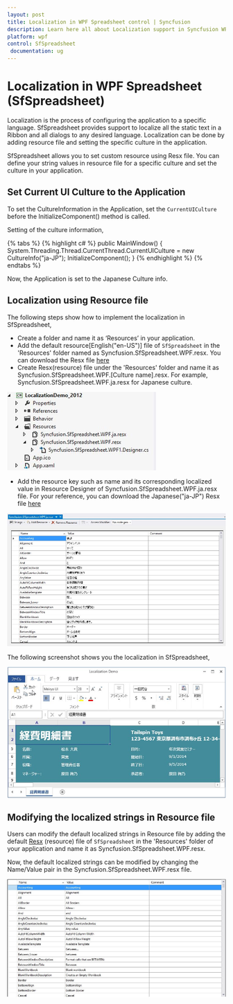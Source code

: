 ```yaml
---
layout: post
title: Localization in WPF Spreadsheet control | Syncfusion
description: Learn here all about Localization support in Syncfusion WPF Spreadsheet (SfSpreadsheet) control and more.
platform: wpf
control: SfSpreadsheet
 documentation: ug
---
```


# Localization in WPF Spreadsheet (SfSpreadsheet)

Localization is the process of configuring the application to a specific language. SfSpreadsheet provides support to localize all the static text in a Ribbon and all dialogs to any desired language. Localization can be done by adding resource file and setting the specific culture in the application.

SfSpreadsheet allows you to set custom resource using Resx file. You can define your string values in resource file for a specific culture and set the culture in your application.

## Set Current UI Culture to the Application

To set the CultureInformation in the Application, set the `CurrentUICulture` before the InitializeComponent() method is called. 

Setting of the culture information,

{% tabs %}
{% highlight c# %}
public MainWindow()
{
    System.Threading.Thread.CurrentThread.CurrentUICulture = new CultureInfo("ja-JP");
    InitializeComponent();
}
{% endhighlight %}
{% endtabs %}

Now, the Application is set to the Japanese Culture info. 

## Localization using Resource file

The following steps show how to implement the localization in SfSpreadsheet,

* Create a folder and name it as ‘Resources’ in your application.
* Add the default resource[English("en-US")] file of `SfSpreadsheet` in the 'Resources' folder named as Syncfusion.SfSpreadsheet.WPF.resx.
  You can download the Resx file [here](https://www.syncfusion.com/downloads/support/directtrac/general/ze/Syncfusion.SfSpreadsheet.Wpf-1253998106) 
* Create Resx(resource) file under the 'Resources' folder and name it as Syncfusion.SfSpreadsheet.WPF.[Culture name].resx. 
  For example, Syncfusion.SfSpreadsheet.WPF.ja.resx for Japanese culture. 

![resource-file-creation](localization_images/Loc_Image1.JPG)

* Add the resource key such as name and its corresponding localized value in Resource Designer of Syncfusion.SfSpreadsheet.WPF.ja.resx file.
  For your reference, you can download the Japanese("ja-JP") Resx file [here](https://www.syncfusion.com/downloads/support/directtrac/general/ze/Syncfusion.SfSpreadsheet.Wpf.ja-JP-601564739)

![adding-resource](localization_images/Loc_Image2.JPG)

The following screenshot shows you the localization in SfSpreadsheet,

![localization](localization_images/localization_img1.jpg)

## Modifying the localized strings in Resource file

Users can modify the default localized strings in Resource file by adding the default [Resx](https://www.syncfusion.com/downloads/support/directtrac/general/ze/Syncfusion.SfSpreadsheet.Wpf-1253998106) (resource) file of `SfSpreadsheet` in the 'Resources' folder of your application and name it as Syncfusion.SfSpreadsheet.WPF.resx.

Now, the default localized strings can be modified by changing the Name/Value pair in the Syncfusion.SfSpreadsheet.WPF.resx file.

![localized-sfspreadsheet](localization_images/Loc_Image3.jpg)
